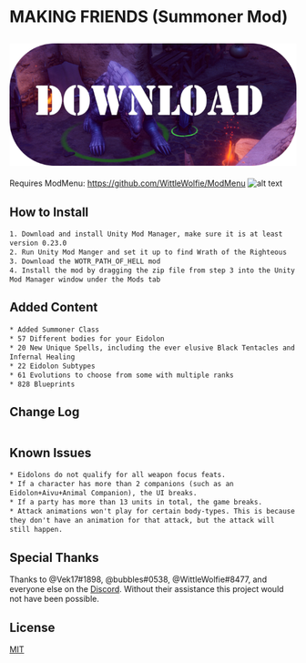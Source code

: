 # MAKING FRIENDS (Summoner Mod)

## [![Download zip](https://github.com/Balkoth-dev/WOTR_MAKING_FRIENDS/blob/master/DownloadButton.png?raw=true "Download zip")](https://github.com/Balkoth-dev/WOTR_PATH_OF_HELL/releases/latest/download/WOTR_PATH_OF_HELL.zip)

Requires ModMenu:
https://github.com/WittleWolfie/ModMenu
![alt text]([https://github.com/Balkoth-dev/WOTR_MAKING_FRIENDS/blob/master/modmenumakingfriends.png])



## How to Install

```
1. Download and install Unity Mod Manager, make sure it is at least version 0.23.0
2. Run Unity Mod Manger and set it up to find Wrath of the Righteous
3. Download the WOTR_PATH_OF_HELL mod
4. Install the mod by dragging the zip file from step 3 into the Unity Mod Manager window under the Mods tab
```
## Added Content
```
* Added Summoner Class
* 57 Different bodies for your Eidolon
* 20 New Unique Spells, including the ever elusive Black Tentacles and Infernal Healing
* 22 Eidolon Subtypes
* 61 Evolutions to choose from some with multiple ranks
* 828 Blueprints
```
## Change Log
```

```

## Known Issues
```
* Eidolons do not qualify for all weapon focus feats.
* If a character has more than 2 companions (such as an Eidolon+Aivu+Animal Companion), the UI breaks.
* If a party has more than 13 units in total, the game breaks.
* Attack animations won't play for certain body-types. This is because they don't have an animation for that attack, but the attack will still happen.
```
## Special Thanks
Thanks to @Vek17#1898, @bubbles#0538, @WittleWolfie#8477, and everyone else on the [Discord](https://discord.gg/owlcat). Without their assistance this project would not have been possible.


## License
[MIT](https://choosealicense.com/licenses/mit/)
